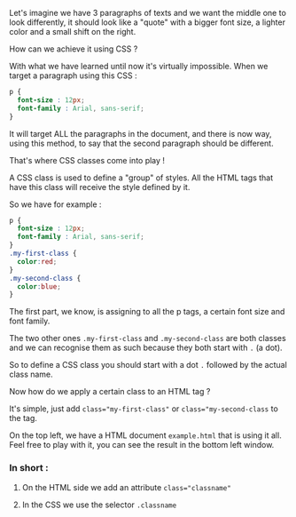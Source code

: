 Let's imagine we have 3 paragraphs of texts and we want the middle one to look differently, it should look like a "quote" with a bigger font size, a lighter color and a small shift on the right.

How can we achieve it using CSS ?

With what we have learned until now it's virtually impossible.
When we target a paragraph using this CSS :

```css
p {
  font-size : 12px;
  font-family : Arial, sans-serif;
}
```

It will target ALL the paragraphs in the document, and there is now way, using this method, to say that the second paragraph should be different.

That's where CSS classes come into play !

A CSS class is used to define a "group" of styles. All the HTML tags that have this class will receive the style defined by it.

So we have for example :

```css
p {
  font-size : 12px;
  font-family : Arial, sans-serif;
}
.my-first-class {
  color:red;
}
.my-second-class {
  color:blue;
}
```

The first part, we know, is assigning to all the p tags, a certain font size and font family.

The two other ones `.my-first-class` and `.my-second-class` are both classes and we can recognise them as such because they both start with `.` (a dot).

So to define a CSS class you should start with a dot `.` followed by the actual class name.

Now how do we apply a certain class to an HTML tag ?

It's simple, just add `class="my-first-class"` or `class="my-second-class` to the tag.

On the top left, we have a HTML document `example.html` that is using it all. Feel free to play with it, you can see the result in the bottom left window.

### In short :

1) On the HTML side we add an attribute `class="classname"`

2) In the CSS we use the selector `.classname`
